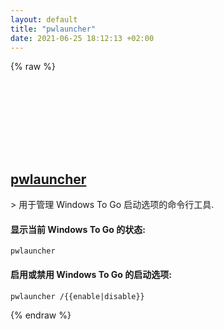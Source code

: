 ```yaml
---
layout: default
title: "pwlauncher"
date: 2021-06-25 18:12:13 +02:00
---
```

{% raw %}
<h2 id="pwlauncher">
  <a href="/zh/windows/pwlauncher.html">pwlauncher</a> <a href="#pwlauncher"><svg class="icon">
    <use href="/assets/images/unicode_sprite.svg#link" />
  </svg></a>
</h2>
> 用于管理 Windows To Go 启动选项的命令行工具.

#### 显示当前 Windows To Go 的状态:
```shell
pwlauncher
```
#### 启用或禁用 Windows To Go 的启动选项:
```shell
pwlauncher /{{enable|disable}}
```
{% endraw %}